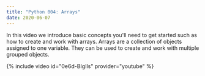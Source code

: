 ```yaml
---
title: "Python 004: Arrays"
date: 2020-06-07
---
```


In this video we introduce basic concepts you'll need to get started such as how to create and work with arrays. Arrays are a collection of objects assigned to one variable. They can be used to create and work with multiple grouped objects.

{% include video id="0e6d-BIgIls" provider="youtube" %}